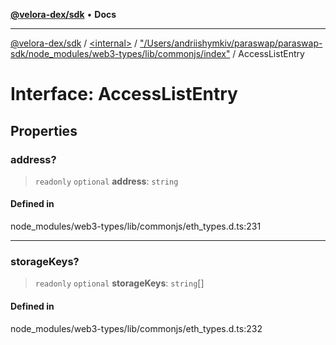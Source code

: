 [**@velora-dex/sdk**](../../../../README.md) • **Docs**

***

[@velora-dex/sdk](../../../../globals.md) / [\<internal\>](../../../README.md) / ["/Users/andriishymkiv/paraswap/paraswap-sdk/node\_modules/web3-types/lib/commonjs/index"](../README.md) / AccessListEntry

# Interface: AccessListEntry

## Properties

### address?

> `readonly` `optional` **address**: `string`

#### Defined in

node\_modules/web3-types/lib/commonjs/eth\_types.d.ts:231

***

### storageKeys?

> `readonly` `optional` **storageKeys**: `string`[]

#### Defined in

node\_modules/web3-types/lib/commonjs/eth\_types.d.ts:232
